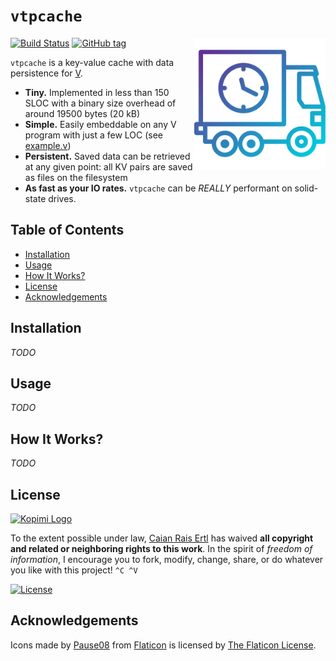# `vtpcache`

<img src="docs/logo.svg" height="210px" align="right"/>

[![Build Status][travis-shield]][travis-url] [![GitHub tag][tag-shield]][tag-url]

`vtpcache` is a key-value cache with data persistence for [V][vlang].

- **Tiny.** Implemented in less than 150 SLOC with a binary size overhead of
    around 19500 bytes (20 kB)
- **Simple.** Easily embeddable on any V program with just a few LOC
    (see [example.v][example])
- **Persistent.** Saved data can be retrieved at any given point: all KV pairs
    are saved as files on the filesystem
- **As fast as your IO rates.** `vtpcache` can be *REALLY* performant on
    solid-state drives.

[vlang]: https://vlang.io
[example]: /example.v

[travis-shield]: https://img.shields.io/travis/caian-org/vtpcache.svg?style=for-the-badge
[travis-url]: https://travis-ci.org/caian-org/vtpcache

[tag-shield]: https://img.shields.io/github/tag/caian-org/vtpcache.svg?style=for-the-badge
[tag-url]: https://github.com/caian-org/vtpcache/releases


## Table of Contents

- [Installation](#installation)
- [Usage](#usage)
- [How It Works?](#how-it-works)
- [License](#license)
- [Acknowledgements](#acknowledgements)


## Installation

*TODO*


## Usage

*TODO*


## How It Works?

*TODO*


## License

[![Kopimi Logo][kopimi-logo]][kopimi-url]

To the extent possible under law, [Caian Rais Ertl][me] has waived __all
copyright and related or neighboring rights to this work__. In the spirit of
_freedom of information_, I encourage you to fork, modify, change, share, or do
whatever you like with this project! `^C ^V`

[![License][cc-shield]][cc-url]

[me]: https://github.com/caiertl
[cc-shield]: https://forthebadge.com/images/badges/cc-0.svg
[cc-url]: http://creativecommons.org/publicdomain/zero/1.0

[kopimi-logo]: https://gist.githubusercontent.com/xero/cbcd5c38b695004c848b73e5c1c0c779/raw/6b32899b0af238b17383d7a878a69a076139e72d/kopimi-sm.png
[kopimi-url]: https://kopimi.com


## Acknowledgements

Icons made by [Pause08][pause] from [Flaticon][flaticon] is
licensed by [The Flaticon License][fl].

[pause]: https://www.flaticon.com/authors/pause08
[flaticon]: https://www.flaticon.com
[fl]: https://www.freepikcompany.com/legal#nav-flaticon-agreement
